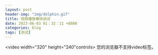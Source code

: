 ```yaml
---
layout: post
header-img: "img/dolphin.gif" 
title: 视频播放模块测试
date: 2023-06-03 01：32：11 +0800
categories: blog
tags: [测试]
---
```


<video width="320" height="240"controls>
  <source src="movie.mp4" type="video.mp4">
  <source src="movie.ogg" type="video/ogg">
    您的浏览器不支持video标签。
</video>